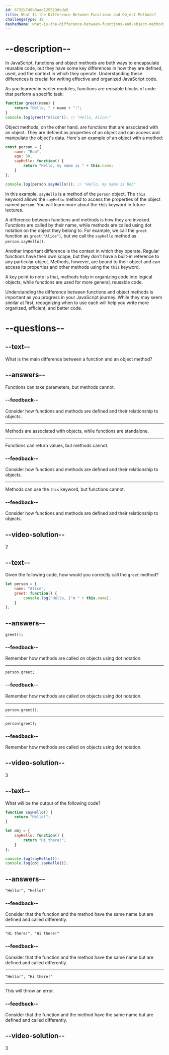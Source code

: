 ```yaml
---
id: 6732b749b8aad125523dcda5
title: What Is the Difference Between Functions and Object Methods?
challengeType: 19
dashedName: what-is-the-difference-between-functions-and-object-methods
---
```


# --description--

In JavaScript, functions and object methods are both ways to encapsulate reusable code, but they have some key differences in how they are defined, used, and the context in which they operate. Understanding these differences is crucial for writing effective and organized JavaScript code.

As you learned in earlier modules, functions are reusable blocks of code that perform a specific task:

```js
function greet(name) {
    return "Hello, " + name + "!";
}
console.log(greet("Alice")); // "Hello, Alice!"
```

Object methods, on the other hand, are functions that are associated with an object. They are defined as properties of an object and can access and manipulate the object's data. Here's an example of an object with a method:

```js
const person = {
    name: "Bob",
    age: 30,
    sayHello: function() {
        return "Hello, my name is " + this.name;
    }
};

console.log(person.sayHello()); // "Hello, my name is Bob"
```

In this example, `sayHello` is a method of the `person` object. The `this` keyword allows the `sayHello` method to access the properties of the object named `person`. You will learn more about the `this` keyword in future lectures.

A difference between functions and methods is how they are invoked. Functions are called by their name, while methods are called using dot notation on the object they belong to. For example, we call the `greet` function as `greet("Alice")`, but we call the `sayHello` method as `person.sayHello()`.

Another important difference is the context in which they operate. Regular functions have their own scope, but they don't have a built-in reference to any particular object. Methods, however, are bound to their object and can access its properties and other methods using the `this` keyword.

A key point to note is that, methods help in organizing code into logical objects, while functions are used for more general, reusable code.

Understanding the difference between functions and object methods is important as you progress in your JavaScript journey. While they may seem similar at first, recognizing when to use each will help you write more organized, efficient, and better code.

# --questions--

## --text--

What is the main difference between a function and an object method?

## --answers--

Functions can take parameters, but methods cannot.

### --feedback--

Consider how functions and methods are defined and their relationship to objects.

---

Methods are associated with objects, while functions are standalone.

---

Functions can return values, but methods cannot.

### --feedback--

Consider how functions and methods are defined and their relationship to objects.

---

Methods can use the `this` keyword, but functions cannot.

### --feedback--

Consider how functions and methods are defined and their relationship to objects.

## --video-solution--

2

## --text--

Given the following code, how would you correctly call the `greet` method?

```js
let person = {
    name: "Alice",
    greet: function() {
        console.log("Hello, I'm " + this.name);
    }
};
```

## --answers--

`greet();`

### --feedback--

Remember how methods are called on objects using dot notation.

---

`person.greet;`

### --feedback--

Remember how methods are called on objects using dot notation.

---

`person.greet();`

---

`person(greet);`

### --feedback--

Remember how methods are called on objects using dot notation.

## --video-solution--

3

## --text--

What will be the output of the following code?

```js
function sayHello() {
    return "Hello!";
}

let obj = {
    sayHello: function() {
        return "Hi there!";
    }
};

console.log(sayHello());
console.log(obj.sayHello());
```

## --answers--

`"Hello!", "Hello!"`

### --feedback--

Consider that the function and the method have the same name but are defined and called differently.

---

`"Hi there!", "Hi there!"`

### --feedback--

Consider that the function and the method have the same name but are defined and called differently.

---

`"Hello!", "Hi there!"`

---

This will throw an error.

### --feedback--

Consider that the function and the method have the same name but are defined and called differently.

## --video-solution--

3
